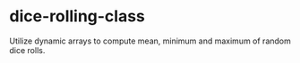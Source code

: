# dice-rolling-class
Utilize dynamic arrays to compute mean, minimum and maximum of random dice rolls. 
